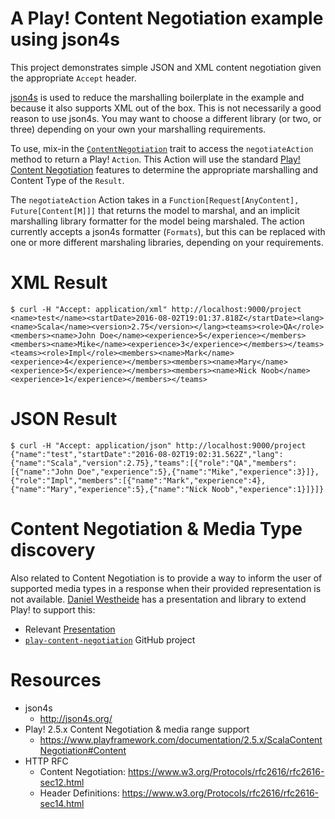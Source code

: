 A Play! Content Negotiation example using json4s
================================================

This project demonstrates simple JSON and XML content negotiation given the appropriate `Accept` header.

[json4s](http://json4s.org/) is used to reduce the marshalling boilerplate in the example and because it also supports
XML out of the box.  This is not necessarily a good reason to use json4s.  You may want to choose a different library
(or two, or three) depending on your own your marshalling requirements.

To use, mix-in the [`ContentNegotiation`](app/controllers/ContentNegotiation.scala) trait to access the
`negotiateAction` method to return a Play! `Action`.  This Action will use the standard
[Play! Content Negotiation](https://www.playframework.com/documentation/2.5.x/ScalaContentNegotiation#Content) features
to determine the appropriate marshalling and Content Type of the `Result`.

The `negotiateAction` Action takes in a `Function[Request[AnyContent], Future[Content[M]]]` that returns the model to marshal,
and an implicit marshalling library formatter for the model being marshaled.  The action currently accepts a json4s
formatter (`Formats`), but this can be replaced with one or more different marshaling libraries, depending on your
requirements.

# XML Result

```shell
$ curl -H "Accept: application/xml" http://localhost:9000/project
<name>test</name><startDate>2016-08-02T19:01:37.818Z</startDate><lang><name>Scala</name><version>2.75</version></lang><teams><role>QA</role><members><name>John Doe</name><experience>5</experience></members><members><name>Mike</name><experience>3</experience></members></teams><teams><role>Impl</role><members><name>Mark</name><experience>4</experience></members><members><name>Mary</name><experience>5</experience></members><members><name>Nick Noob</name><experience>1</experience></members></teams>
```

# JSON Result

```shell
$ curl -H "Accept: application/json" http://localhost:9000/project
{"name":"test","startDate":"2016-08-02T19:02:31.562Z","lang":{"name":"Scala","version":2.75},"teams":[{"role":"QA","members":[{"name":"John Doe","experience":5},{"name":"Mike","experience":3}]},{"role":"Impl","members":[{"name":"Mark","experience":4},{"name":"Mary","experience":5},{"name":"Nick Noob","experience":1}]}]}
```

# Content Negotiation & Media Type discovery

Also related to Content Negotiation is to provide a way to inform the user of supported media types in a response when
their provided representation is not available.  [Daniel Westheide](http://danielwestheide.com) has a presentation and
library to extend Play! to support this:

* Relevant [Presentation](http://danielwestheide.com/talks/playbb2015/slides/index.html#/17)
* [`play-content-negotiation`](https://github.com/restfulscala/play-content-negotiation/) GitHub project

# Resources

* json4s
  * http://json4s.org/
* Play! 2.5.x Content Negotiation & media range support
  * https://www.playframework.com/documentation/2.5.x/ScalaContentNegotiation#Content
* HTTP RFC
  * Content Negotiation: https://www.w3.org/Protocols/rfc2616/rfc2616-sec12.html
  * Header Definitions: https://www.w3.org/Protocols/rfc2616/rfc2616-sec14.html

